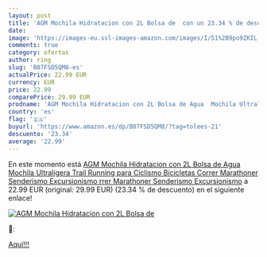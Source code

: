 ```yaml
---
layout: post
title: 'AGM Mochila Hidratacion con 2L Bolsa de  con un 23.34 % de descuento'
date: 
image: 'https://images-eu.ssl-images-amazon.com/images/I/51%2B9po9ZKIL._SL200_.jpg'
comments: true
category: ofertas
author: ring
slug: 'B07FSD5QM8-es'
actualPrice: 22.99 EUR
currency: EUR
price: 22.99
comparePrice: 29.99 EUR
prodname: 'AGM Mochila Hidratacion con 2L Bolsa de Agua  Mochila Ultraligera Trail Running para Ciclismo Bicicletas Correr Marathoner Senderismo Excursionismo rrer Marathoner Senderismo Excursionismo'
country: 'es'
flag: '🇪🇸'
buyurl: 'https://www.amazon.es/dp/B07FSD5QM8/?tag=tolees-21'
descuento: '23.34'
average: '22.99'
---
```


En este momento está [AGM Mochila Hidratacion con 2L Bolsa de Agua  Mochila Ultraligera Trail Running para Ciclismo Bicicletas Correr Marathoner Senderismo Excursionismo rrer Marathoner Senderismo Excursionismo](https://www.amazon.es/dp/B07FSD5QM8/?tag=tolees-21) a 22.99 EUR (original: 29.99 EUR) (23.34 %  de descuento) en el siguiente enlace!

[![AGM Mochila Hidratacion con 2L Bolsa de ](https://images-eu.ssl-images-amazon.com/images/I/51%2B9po9ZKIL._SL200_.jpg)](https://www.amazon.es/dp/B07FSD5QM8/?tag=tolees-21)

🔎:


[Aquí!!!](https://www.amazon.es/dp/B07FSD5QM8/?tag=tolees-21)

